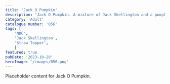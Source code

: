 ```yaml
---
title: 'Jack O Pumpkin'
description: 'Jack O Pumpkin. A mixture of Jack Skellington and a pumpkin. Awesome Straw topper for your tumblers. Great item for any movie fan'
category: 'Adult'
catalogue number: '056'
tags: [
    'NBC', 
    'Jack Skellington',
    'Straw Topper', 
    ]
featured: true
pubDate: '2023-10-20'
heroImage: '/images/056.png'
---
```


Placeholder content for Jack O Pumpkin.